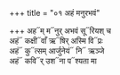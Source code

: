 +++
title = "०१ अहं मनुरभवं"

+++
अह᳓म् म᳓नुर् अभवं सू᳓रियश् च  
अहं᳓ कक्षी᳓वाँ ऋ᳓षिर् अस्मि वि᳓प्रः  
अहं᳓ कु᳓त्सम् आर्जुनेयं᳓ नि᳓ ऋञ्जे  
अहं᳓ कवि᳓र् उश᳓ना प᳓श्यता मा
